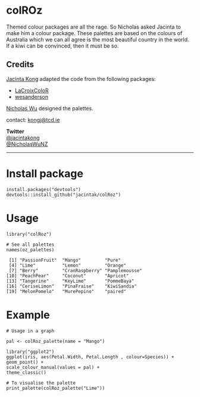 # colROz

Themed colour packages are all the rage. So Nicholas asked Jacinta to make him a colour package. These palettes are based on the colours of Australia which we can all agree is the most beautiful country in the world. If a kiwi can be convinced, then it must be so.

## Credits

[Jacinta Kong](https://github.com/jacintak/) adapted the code from the following packages:

* [LaCroixColoR](https://github.com/johannesbjork/LaCroixColoR)
* [wesanderson](https://github.com/karthik/wesanderson)

[Nicholas Wu](https://github.com/nicholaswunz) designed the palettes.

contact: <kongj@tcd.ie>

**Twitter**   
[@jacintakong](https://twitter.com/jacintakong)   
[@NicholasWuNZ](https://twitter.com/NicholasWuNZ)  

***

# Install package

```
install.packages("devtools")
devtools::install_github("jacintak/colRoz")
```

# Usage

```
library("colRoz")

# See all palettes
names(oz_palettes)

 [1] "PassionFruit"  "Mango"         "Pure"         
 [4] "Lime"          "Lemon"         "Orange"       
 [7] "Berry"         "CranRaspberry" "Pamplemousse" 
[10] "PeachPear"     "Coconut"       "Apricot"      
[13] "Tangerine"     "KeyLime"       "PommeBaya"    
[16] "CeriseLimon"   "PinaFraise"    "KiwiSandia"   
[19] "MelonPomelo"   "MurePepino"    "paired"  
```


# Example
```
# Usage in a graph

pal <- colRoz_palette(name = "Mango")

library("ggplot2")
ggplot(iris, aes(Petal.Width, Petal.Length , colour=Species)) +
geom_point() +
scale_colour_manual(values = pal) +
theme_classic()

# To visualise the palette
print_palette(colRoz_palette("Lime"))
```

